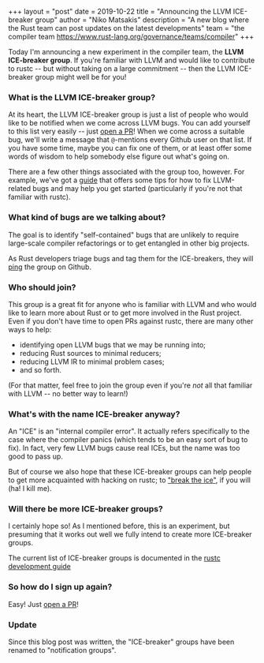 +++
layout = "post"
date = 2019-10-22
title = "Announcing the LLVM ICE-breaker group"
author = "Niko Matsakis"
description = "A new blog where the Rust team can post updates on the latest developments"
team = "the compiler team <https://www.rust-lang.org/governance/teams/compiler>"
+++

Today I'm announcing a new experiment in the compiler team, the **LLVM ICE-breaker group**. If you're familiar with LLVM and would like to contribute to rustc -- but without taking on a large commitment -- then the LLVM ICE-breaker group might well be for you!

### What is the LLVM ICE-breaker group?

At its heart, the LLVM ICE-breaker group is just a list of people who would like to be notified when we come across LLVM bugs. You can add yourself to this list very easily -- just [open a PR]! When we come across a suitable bug, we'll write a message that `@`-mentions every Github user on that list. If you have some time, maybe you can fix one of them, or at least offer some words of wisdom to help somebody else figure out what's going on.

[open a PR]: https://rustc-dev-guide.rust-lang.org/notification-groups/about.html#join

There are a few other things associated with the group too, however. For example, we've got a [guide][llvm guide] that offers some tips for how to fix LLVM-related bugs and may help you get started (particularly if you're not that familiar with rustc).

[llvm guide]: https://rustc-dev-guide.rust-lang.org/notification-groups/llvm.html

### What kind of bugs are we talking about?

The goal is to identify "self-contained" bugs that are unlikely to require large-scale compiler refactorings or to get entangled in other big projects.

As Rust developers triage bugs and tag them for the ICE-breakers,
they will [ping][tag syntax] the group on Github.

[tag syntax]: https://rustc-dev-guide.rust-lang.org/notification-groups/about.html#tagging-an-issue-for-a-notification-group

### Who should join?

This group is a great fit for anyone who is familiar with LLVM and who would like to learn more about Rust or to get more involved in the Rust project. Even if you don't have time to open PRs against rustc, there are many other ways to help:

* identifying open LLVM bugs that we may be running into;
* reducing Rust sources to minimal reducers;
* reducing LLVM IR to minimal problem cases;
* and so forth.

(For that matter, feel free to join the group even if you're *not* all that familiar with LLVM -- no better way to learn!)

### What's with the name ICE-breaker anyway?

An "ICE" is an "internal compiler error". It actually refers specifically to the case where the compiler panics (which tends to be an easy sort of bug to fix). In fact, very few LLVM bugs cause real ICEs, but the name was too good to pass up.

But of course we also hope that these ICE-breaker groups can help people to get more acquainted with hacking on rustc; to ["break the ice"], if you will (ha! I kill me).

["break the ice"]: https://en.wiktionary.org/wiki/break_the_ice

### Will there be more ICE-breaker groups?

I certainly hope so! As I mentioned before, this is an experiment, but presuming that it works out well we fully intend to create more ICE-breaker groups.

The current list of ICE-breaker groups is documented in the
[rustc development guide][rustc dev guide]

[rustc dev guide]: https://rustc-dev-guide.rust-lang.org/notification-groups/about.html

### So how do I sign up again?

Easy! Just [open a PR]!

### Update

Since this blog post was written, the "ICE-breaker" groups have been renamed to "notification groups". 
